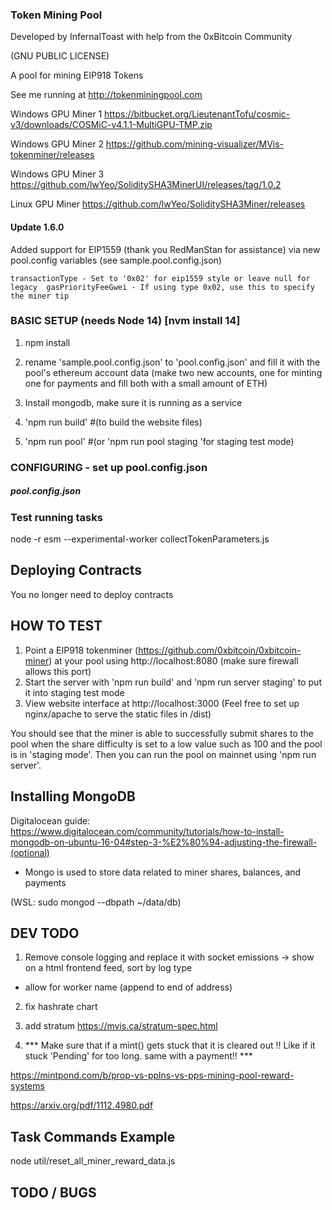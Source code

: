 ### Token Mining Pool  

Developed by InfernalToast with help from the 0xBitcoin Community

(GNU PUBLIC LICENSE)

A pool for mining EIP918 Tokens

See me running at http://tokenminingpool.com


Windows GPU Miner 1
https://bitbucket.org/LieutenantTofu/cosmic-v3/downloads/COSMiC-v4.1.1-MultiGPU-TMP.zip

Windows GPU Miner 2
 https://github.com/mining-visualizer/MVis-tokenminer/releases

 Windows GPU Miner 3
 https://github.com/lwYeo/SoliditySHA3MinerUI/releases/tag/1.0.2

 Linux GPU Miner
 https://github.com/lwYeo/SoliditySHA3Miner/releases





#### Update 1.6.0 

Added support for EIP1559 (thank you RedManStan for assistance) via new pool.config variables (see sample.pool.config.json)
 
 `
 transactionType - Set to '0x02' for eip1559 style or leave null for legacy 
 gasPriorityFeeGwei - If using type 0x02, use this to specify the miner tip 
 `
 


### BASIC SETUP  (needs Node 14) [nvm install 14]
 
1. npm install

2. rename 'sample.pool.config.json' to 'pool.config.json' and fill it with the pool's ethereum account data (make two new accounts, one for minting one for payments and fill both with a small amount of ETH)

3. Install mongodb, make sure it is running as a service

4. 'npm run build'  #(to build the website files)

5. 'npm run pool' #(or 'npm run pool staging 'for staging test mode)
 



### CONFIGURING  - set up  pool.config.json

##### pool.config.json

 


### Test running tasks 
node -r esm  --experimental-worker collectTokenParameters.js 



## Deploying Contracts
You no longer need to deploy contracts 


## HOW TO TEST
1. Point a EIP918 tokenminer (https://github.com/0xbitcoin/0xbitcoin-miner) at your pool using http://localhost:8080   (make sure firewall allows this port)
2. Start the server with 'npm run build' and 'npm run server staging' to put it into staging test mode
3. View website interface at http://localhost:3000 (Feel free to set up nginx/apache to serve the static files in /dist)

You should see that the miner is able to successfully submit shares to the pool when the share difficulty is set to a low value such as 100 and the pool is in 'staging mode'.  Then you can run the pool on mainnet using 'npm run server'.


## Installing MongoDB

Digitalocean guide:
https://www.digitalocean.com/community/tutorials/how-to-install-mongodb-on-ubuntu-16-04#step-3-%E2%80%94-adjusting-the-firewall-(optional)

 - Mongo is used to store data related to miner shares, balances, and payments

 (WSL: sudo mongod --dbpath ~/data/db)



## DEV TODO  
1. Remove console logging and replace it with socket emissions -> show on a html frontend feed, sort by log type 
 
 * allow for worker name (append to end of address)
 
2. fix hashrate chart 

3. add stratum https://mvis.ca/stratum-spec.html

6. *** Make sure that if a mint() gets stuck that it is cleared out !! Like  if it stuck 'Pending' for too long.  same with a payment!! *** 

https://mintpond.com/b/prop-vs-pplns-vs-pps-mining-pool-reward-systems


https://arxiv.org/pdf/1112.4980.pdf



 




## Task Commands Example
node util/reset_all_miner_reward_data.js




## TODO / BUGS
